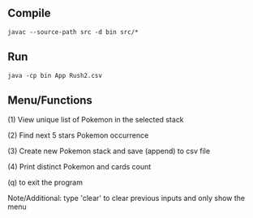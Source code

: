 ## Compile

```
javac --source-path src -d bin src/*
```

## Run
```
java -cp bin App Rush2.csv
```


## Menu/Functions
(1) View unique list of Pokemon in the selected stack

(2) Find next 5 stars Pokemon occurrence

(3) Create new Pokemon stack and save (append) to csv file

(4) Print distinct Pokemon and cards count

(q) to exit the program

Note/Additional: type 'clear' to clear previous inputs and only show the menu
